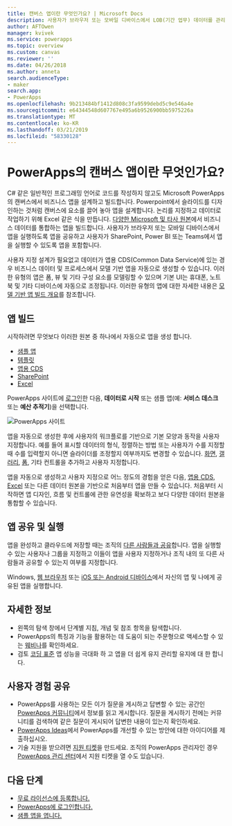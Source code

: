```yaml
---
title: 캔버스 앱이란 무엇인가요? | Microsoft Docs
description: 사용자가 브라우저 또는 모바일 디바이스에서 LOB(기간 업무) 데이터를 관리할 수 있도록 PowerApps에서 캔버스 앱 설계 및 빌드
author: AFTOwen
manager: kvivek
ms.service: powerapps
ms.topic: overview
ms.custom: canvas
ms.reviewer: ''
ms.date: 04/26/2018
ms.author: anneta
search.audienceType:
- maker
search.app:
- PowerApps
ms.openlocfilehash: 9b213484bf1412d808c3fa9599debd5c9e546a4e
ms.sourcegitcommit: e64344548d607767e495a6b9526900bb5975226a
ms.translationtype: MT
ms.contentlocale: ko-KR
ms.lasthandoff: 03/21/2019
ms.locfileid: "58330128"
---
```

# <a name="what-are-canvas-apps-in-powerapps"></a>PowerApps의 캔버스 앱이란 무엇인가요?
C# 같은 일반적인 프로그래밍 언어로 코드를 작성하지 않고도 Microsoft PowerApps의 캔버스에서 비즈니스 앱을 설계하고 빌드합니다. Powerpoint에서 슬라이드를 디자인하는 것처럼 캔버스에 요소를 끌어 놓아 앱을 설계합니다. 논리를 지정하고 데이터로 작업하기 위해 Excel 같은 식을 만듭니다. [다양한 Microsoft 및 타사 원본](connections-list.md)에서 비즈니스 데이터를 통합하는 앱을 빌드합니다. 사용자가 브라우저 또는 모바일 디바이스에서 앱을 실행하도록 앱을 공유하고 사용자가 SharePoint, Power BI 또는 Teams에서 앱을 실행할 수 있도록 앱을 포함합니다.

사용자 지정 설계가 필요없고 데이터가 앱용 CDS(Common Data Service)에 있는 경우 비즈니스 데이터 및 프로세스에서 모델 기반 앱을 자동으로 생성할 수 있습니다. 이러한 유형의 앱은 폼, 뷰 및 기타 구성 요소를 모델링할 수 있으며 기본 UI는 휴대폰, 노트북 및 기타 디바이스에 자동으로 조정됩니다. 이러한 유형의 앱에 대한 자세한 내용은 [모델 기반 앱 빌드 개요](../model-driven-apps/model-driven-app-overview.md)를 참조합니다.

## <a name="build-an-app"></a>앱 빌드
시작하려면 무엇보다 이러한 원본 중 하나에서 자동으로 앱을 생성 합니다.
- [샘플 앱](open-and-run-a-sample-app.md)
- [템플릿](get-started-test-drive.md)
- [앱용 CDS](data-platform-create-app.md)
- [SharePoint](app-from-sharepoint.md)
- [Excel](get-started-create-from-data.md)

PowerApps 사이트에 [로그인](https://web.powerapps.com?utm_source=padocs&utm_medium=linkinadoc&utm_campaign=referralsfromdoc)한 다음, **데이터로 시작** 또는 샘플 앱(예: **서비스 데스크** 또는 **예산 추적기**)을 선택합니다.

![PowerApps 사이트](./media/getting-started/create-page-samples.png)

앱을 자동으로 생성한 후에 사용자의 워크플로를 기반으로 기본 모양과 동작을 사용자 지정합니다. 예를 들어 표시할 데이터의 형식, 정렬하는 방법 또는 사용자가 수를 지정할 때 수를 입력할지 아니면 슬라이더를 조정할지 여부까지도 변경할 수 있습니다. [화면](add-screen-context-variables.md), [갤러리](customize-layout-sharepoint.md), [폼](customize-forms-sharepoint.md), 기타 컨트롤을 추가하고 사용자 지정합니다.

앱을 자동으로 생성하고 사용자 지정으로 어느 정도의 경험을 얻은 다음, [앱용 CDS](data-platform-create-app-scratch.md), [Excel](get-started-create-from-blank.md) 또는 다른 데이터 원본을 기반으로 처음부터 앱을 만들 수 있습니다. 처음부터 시작하면 앱 디자인, 흐름 및 컨트롤에 관한 유연성을 확보하고 보다 다양한 데이터 원본을 통합할 수 있습니다.

## <a name="share-and-run-an-app"></a>앱 공유 및 실행
앱을 완성하고 클라우드에 저장할 때는 조직의 [다른 사람들과 공유](share-app.md)합니다. 앱을 실행할 수 있는 사용자나 그룹을 지정하고 이들이 앱을 사용자 지정하거나 조직 내의 또 다른 사람들과 공유할 수 있는지 여부를 지정합니다.

Windows, [웹 브라우저](../../user/run-app-browser.md) 또는 [iOS 또는 Android 디바이스](../../user/run-app-client.md)에서 자신의 앱 및 나에게 공유된 앱을 실행합니다.

## <a name="learn-more"></a>자세한 정보
* 왼쪽의 탐색 창에서 단계별 지침, 개념 및 참조 항목을 탐색합니다.
* PowerApps의 특징과 기능을 활용하는 데 도움이 되는 주문형으로 액세스할 수 있는 [웨비나](webinars-listing.md)를 확인하세요.
* 검토 [코딩 표준](https://aka.ms/powerappscanvasguidelines) 앱 성능을 극대화 하 고 앱을 더 쉽게 유지 관리할 유지에 대 한 합니다.

## <a name="share-your-experience"></a>사용자 경험 공유
* PowerApps를 사용하는 모든 이가 질문을 게시하고 답변할 수 있는 공간인 [PowerApps 커뮤니티](https://aka.ms/powerapps-community)에서 정보를 읽고 게시합니다. 질문을 게시하기 전에는 커뮤니티를 검색하여 같은 질문이 게시되어 답변한 내용이 있는지 확인하세요.
* [PowerApps Ideas](https://powerusers.microsoft.com/t5/PowerApps-Ideas/idb-p/PowerAppsIdeas)에서 PowerApps를 개선할 수 있는 방안에 대한 아이디어를 제출하십시오.
* 기술 지원을 받으려면 [지원 티켓](https://powerapps.microsoft.com/support/pro/)을 만드세요. 조직의 PowerApps 관리자인 경우 [PowerApps 관리 센터](https://admin.microsoft.com/Support/Support.aspx)에서 지원 티켓을 열 수도 있습니다.

## <a name="next-steps"></a>다음 단계
- [무료 라이선스에 등록합니다.](../signup-for-powerapps.md)
- [PowerApps에 로그인합니다.](https://web.powerapps.com?utm_source=padocs&utm_medium=linkinadoc&utm_campaign=referralsfromdoc)
- [샘플 앱을 엽니다.](open-and-run-a-sample-app.md)
